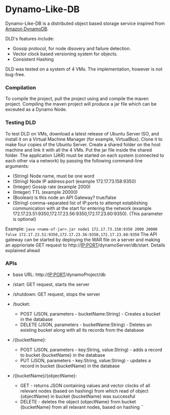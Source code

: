 # Dynamo-Like-DB

Dynamo-Like-DB is a distributed object based storage service inspired from [Amazon DynamoDB](https://www.allthingsdistributed.com/files/amazon-dynamo-sosp2007.pdf). 

DLD's features include:
* Gossip protocol, for node disovery and failure detection.
* Vector clock based versioning system for objects.
* Consistent Hashing 

DLD was tested on a system of 4 VMs. The implementation, however is not bug-free.

### Compilation
To compile the project, pull the project using and compile the maven project. Compiling the maven project will produce a jar file which can be exceuted as a Dynamo Node.

### Testing DLD
To test DLD on VMs, download a latest release of Ubuntu Server ISO, and install it on a Virtual Machine Manager (for example, VirtualBox). Clone it to make four copies of the Ubuntu Server. Create a shared folder on the host machine and link it with all the 4 VMs. Put the jar file inside the shared folder. The application (JAR) must be started on each system (connected to each other via a network) by passing the following command-line arguments:
 * (String) Node name, must be one word
 * (String) Node IP address:port (example 172.17.73.158:9350)
 * (Integer) Gossip rate (example 2000)
 * (Integer) TTL (example 20000)
 * (Boolean) is this node an API Gateway? true/false
 * (String) comma-separated list of IP:ports to attempt establishing communication with at the start for entering the network (example 172.17.23.51:9350,172.17.23.56:9350,172.17.23.60:9350). {This parameter is optional}

Example: `java <name-of-jar>.jar node1 172.17.73.158:9350 2000 20000 false 172.17.23.51:9350,172.17.23.56:9350,172.17.23.60:9350`
 The API gateway can be started by deploying the WAR file on a server and making an apprioriate GET request to http://<IP:PORT>/dynamoServer/db/start. Details explained ahead

 ### APIs

 - base URL: http://<IP:PORT>/dynamoProject/db

 - /start: GET request, starts the server
 - /shutdown: GET request, stops the server
 - /bucket:
    * POST (JSON, parameters - bucketName:String) - Creates a bucket in the database
    * DELETE (JSON, parameters - bucketName:String) - Deletes an existing bucket along with all its records from the database

 - /{bucketName}:
    * POST (JSON, parameters - key:String, value:String) - adds a record to bucket {bucketName} in the database
    * PUT (JSON, parameters - key:String, value:String) - updates a record in bucket {bucketName} in the database

 - /{bucketName}/{objectName}:
    * GET - returns JSON containing values and vector clocks of all relevant nodes (based on hashing) from which read of object {objectName} in bucket {bucketName} was successful
    * DELETE - deletes the object {objectName} from bucket {bucketName} from all relavant nodes, based on hashing
``
